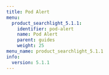 ```yaml
---
title: Pod Alert
menu:
  product_searchlight_5.1.1:
    identifier: pod-alert
    name: Pod Alert
    parent: guides
    weight: 25
menu_name: product_searchlight_5.1.1
info:
  version: 5.1.1
---
```


